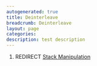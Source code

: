 ```yaml
---
autogenerated: true
title: Deinterleave
breadcrumb: Deinterleave
layout: page
categories: 
description: test description
---
```


1.  REDIRECT [Stack Manipulation](Stack_Manipulation "wikilink")

